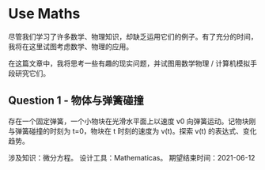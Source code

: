 # Use Maths

尽管我们学习了许多数学、物理知识，却缺乏运用它们的例子。有了充分的时间，我将在这里试图考虑数学、物理的应用。

在这篇文章中，我将思考一些有趣的现实问题，并试图用数学物理 / 计算机模拟手段研究它们。

## Question 1 - 物体与弹簧碰撞

存在一个固定弹簧，一个小物块在光滑水平面上以速度 v0 向弹簧运动。记物块刚与弹簧碰撞的时刻为 t=0，物块在 t 时刻的速度为 v(t)。探索 v(t) 的表达式、变化趋势。

涉及知识：微分方程。
设计工具：Mathematicas。
期望结束时间：2021-06-12
